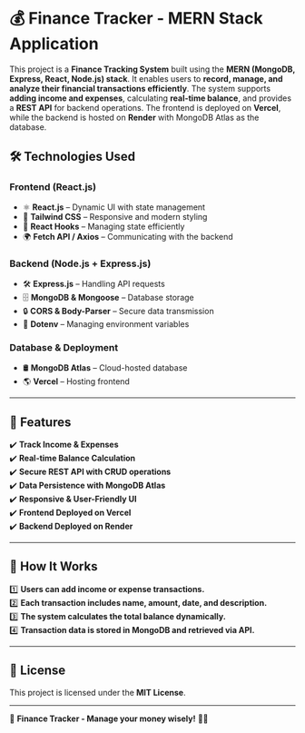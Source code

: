 # 💰 Finance Tracker - MERN Stack Application

This project is a **Finance Tracking System** built using the **MERN (MongoDB, Express, React, Node.js) stack**. It enables users to **record, manage, and analyze their financial transactions efficiently**. The system supports **adding income and expenses**, calculating **real-time balance**, and provides a **REST API** for backend operations. The frontend is deployed on **Vercel**, while the backend is hosted on **Render** with MongoDB Atlas as the database.



## 🛠️ Technologies Used

### **Frontend (React.js)**
- ⚛️ **React.js** – Dynamic UI with state management  
- 🎨 **Tailwind CSS** – Responsive and modern styling  
- 🔄 **React Hooks** – Managing state efficiently  
- 🌍 **Fetch API / Axios** – Communicating with the backend  

### **Backend (Node.js + Express.js)**
- 🛠️ **Express.js** – Handling API requests  
- 🗄️ **MongoDB & Mongoose** – Database storage  
- 🔒 **CORS & Body-Parser** – Secure data transmission  
- 🔑 **Dotenv** – Managing environment variables  

### **Database & Deployment**
- 🛢️ **MongoDB Atlas** – Cloud-hosted database  
- 🌎 **Vercel** – Hosting frontend  

---

## 🔐 Features
✔️ **Track Income & Expenses**  
✔️ **Real-time Balance Calculation**  
✔️ **Secure REST API with CRUD operations**  
✔️ **Data Persistence with MongoDB Atlas**  
✔️ **Responsive & User-Friendly UI**  
✔️ **Frontend Deployed on Vercel**  
✔️ **Backend Deployed on Render**  

---

## 📌 How It Works
1️⃣ **Users can add income or expense transactions.**  
2️⃣ **Each transaction includes name, amount, date, and description.**  
3️⃣ **The system calculates the total balance dynamically.**  
4️⃣ **Transaction data is stored in MongoDB and retrieved via API.**  

---

## 📜 License
This project is licensed under the **MIT License**.

---

🚀 **Finance Tracker - Manage your money wisely!** 🏦🔥  
